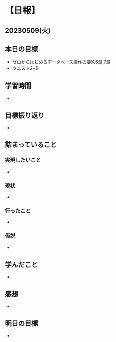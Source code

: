 # 【日報】
## 20230509(火)
## 本日の目標
- ゼロからはじめるデータベース操作の要約6章,7章
- クエスト2~5

## 学習時間
- 

## 目標振り返り
- 

## 詰まっていること
### 実現したいこと 
- 
### 現状
- 
### 行ったこと 
- 
### 仮説
- 

## 学んだこと
- 

## 感想
- 

## 明日の目標
- 


